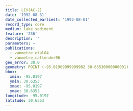 ```yaml
---
title: LIV(AC-2)
date: '1992-08-31'
date_collected_earliest: '1992-08-01'
record_type: core
medium: lake_sediment
feature: '236'
description: ''
parameters: ~
publications:
  - vanmetre_etal04
  - vanmetre_callender96
geo_error: 30.0
geometry: POINT (-95.01969999999982 30.63530000000001)
bbox:
  xmin: -95.0197
  ymin: 30.6353
  xmax: -95.0197
  ymax: 30.6353
longitude: -95.0197
latitude: 30.6353
---
```

